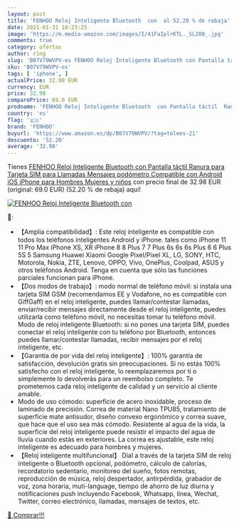 ```yaml
---
layout: post
title: 'FENHOO Reloj Inteligente Bluetooth  con  al 52.20 % de rebaja'
date: 2021-01-31 18:23:25
image: 'https://m.media-amazon.com/images/I/41FaIplrKTL._SL200_.jpg'
comments: true
category: ofertas
author: ring
slug: 'B07V79WVPV-es FENHOO Reloj Inteligente Bluetooth con Pantalla táctil...'
sku: 'B07V79WVPV-es'
tags: [ 'iphone', ]
actualPrice: 32.98 EUR
currency: EUR
price: 32.98
comparePrice: 69.0 EUR
prodname: 'FENHOO Reloj Inteligente Bluetooth  con Pantalla táctil  Ranura para Tarjeta SIM  para Llamadas  Mensajes  podómetro  Compatible con Android  iOS  iPhone  para Hombres  Mujeres y niños'
country: 'es'
flag: '🇪🇸'
brand: 'FENHOO'
buyurl: 'https://www.amazon.es/dp/B07V79WVPV/?tag=tolees-21'
descuento: '52.20'
average: '32.98'
---
```


Tienes [FENHOO Reloj Inteligente Bluetooth  con Pantalla táctil  Ranura para Tarjeta SIM  para Llamadas  Mensajes  podómetro  Compatible con Android  iOS  iPhone  para Hombres  Mujeres y niños](https://www.amazon.es/dp/B07V79WVPV/?tag=tolees-21) con precio final de  32.98 EUR (original: 69.0 EUR) (52.20 %  de rebaja) aqui!

[![FENHOO Reloj Inteligente Bluetooth  con ](https://m.media-amazon.com/images/I/41FaIplrKTL._SL200_.jpg)](https://www.amazon.es/dp/B07V79WVPV/?tag=tolees-21)

🔎:

- 【Amplia compatibilidad】: Este reloj inteligente es compatible con todos los teléfonos inteligentes Android y iPhone. tales como iPhone 11 11 Pro Max iPhone XS, XR iPhone 8 8 Plus 7 7 Plus 6s 6s 6s Plus 6 6 Plus 5S 5 Samsung Huawei Xiaomi Google Pixel/Pixel XL, LG, SONY, HTC, Motorola, Nokia, ZTE, Lenovo, OPPO, Vivo, OnePlus, Coolpad, ASUS y otros teléfonos Android. Tenga en cuenta que sólo las funciones parciales funcionan para iPhone.
- 【Dos modos de trabajo】: modo normal de teléfono móvil: si instala una tarjeta SIM GSM (recomendamos EE y Vodafone, no es compatible con GiffGaff) en el reloj inteligente, puedes llamar/contestar llamadas, enviar/recibir mensajes directamente desde el reloj inteligente, puedes utilizarla como teléfono móvil, no necesitas tomar tu teléfono móvil. Modo de reloj inteligente Bluetooth: si no pones una tarjeta SIM, puedes conectar el reloj inteligente con tu teléfono por Bluetooth, entonces puedes llamar/contestar llamadas, recibir mensajes por el reloj inteligente, etc.
- 【Garantía de por vida del reloj inteligente】: 100% garantía de satisfacción, devolución gratis sin preocupaciones. Si no estás 100% satisfecho con el reloj inteligente, lo reemplazaremos por ti o simplemente lo devolverás para un reembolso completo. Te prometemos cada reloj inteligente de calidad y un servicio al cliente amable.
- Modo de uso cómodo: superficie de acero inoxidable, proceso de laminado de precisión. Correa de material Nano TPU85, tratamiento de superficie mate antisudor, diseño convexo ergonómico y correa suave, que hace que el uso sea más cómodo. Resistente al agua de la vida, la superficie del reloj inteligente puede resistir el impacto del agua de lluvia cuando estás en exteriores. La correa es ajustable, este reloj inteligente es adecuado para hombres y mujeres.
- 【Reloj inteligente multifuncional】 Dial a través de la tarjeta SIM de reloj inteligente o Bluetooth opcional, podómetro, cálculo de calorías, recordatorio sedentario, monitoreo del sueño, fotos remotas, reproducción de música, reloj despertador, antirpérdida, grabador de voz, zona horaria, muti-language, tiempo de ahorro de luz diurna y notificaciones push incluyendo Facebook, Whatsapp, línea, Wechat, Twitter, correo electrónico, llamadas, mensajes de textos, etc.

[🛒 Comprar!!!](https://www.amazon.es/dp/B07V79WVPV/?tag=tolees-21)
